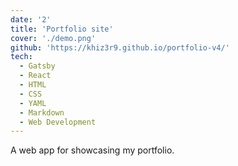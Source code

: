 ```yaml
---
date: '2'
title: 'Portfolio site'
cover: './demo.png'
github: 'https://khiz3r9.github.io/portfolio-v4/'
tech:
  - Gatsby
  - React
  - HTML
  - CSS
  - YAML
  - Markdown
  - Web Development
---
```


A web app for showcasing my portfolio.
